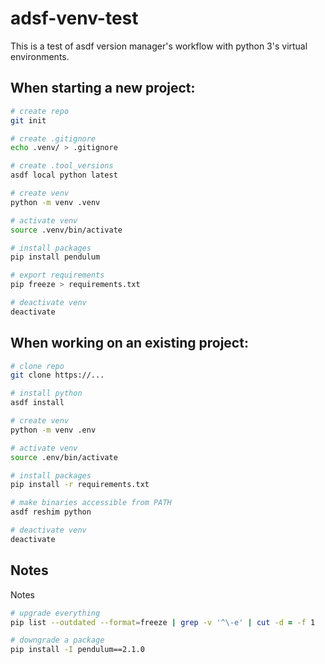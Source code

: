 # adsf-venv-test

This is a test of asdf version manager's workflow with python 3's virtual environments.

## When starting a new project:
```zsh
# create repo
git init

# create .gitignore
echo .venv/ > .gitignore

# create .tool_versions
asdf local python latest

# create venv
python -m venv .venv

# activate venv
source .venv/bin/activate

# install packages
pip install pendulum

# export requirements
pip freeze > requirements.txt

# deactivate venv
deactivate
```

## When working on an existing project:
```zsh
# clone repo
git clone https://...

# install python
asdf install

# create venv
python -m venv .env

# activate venv
source .env/bin/activate

# install packages
pip install -r requirements.txt

# make binaries accessible from PATH
asdf reshim python

# deactivate venv
deactivate
```

## Notes

Notes
```zsh
# upgrade everything
pip list --outdated --format=freeze | grep -v '^\-e' | cut -d = -f 1  | xargs -n1 pip install -U

# downgrade a package
pip install -I pendulum==2.1.0
```
